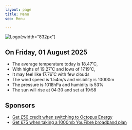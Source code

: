 ```yaml
---
layout: page
title: Menu
seo: Menu

---
```


![Logo](/images/logo.jpg){:width="832px"}

<!-- weather_marker starts -->
## On Friday, 01 August 2025

- The average temperature today is 18.47˚C,
- With highs of 19.27˚C and lows of 17.19˚C,
- It may feel like 17.76˚C with few clouds
- The wind speed is 1.54m/s and visibility is 10000m
- The pressure is 1018hPa and humidity is 53%
- The sun will rise at 04:30 and set at 19:58

<!-- weather_marker ends -->

## Sponsors

- [Get £50 credit when switching to Octopus Energy](https://bit.ly/3oD1nnS)
- [Get £75 when taking a 1000mb YouFibre broadband plan](https://aklam.io/91zWhU?)
